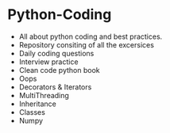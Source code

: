 # Python-Coding
- All about python coding and best practices.
- Repository consiting of all the excersices 
- Daily coding questions
- Interview practice
- Clean code python book
- Oops
- Decorators & Iterators
- MultiThreading
- Inheritance
- Classes
- Numpy
